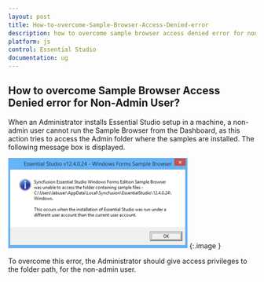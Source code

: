 ```yaml
---
layout: post
title: How-to-overcome-Sample-Browser-Access-Denied-error
description: how to overcome sample browser access denied error for non-admin user?
platform: js
control: Essential Studio
documentation: ug
---
```


## How to overcome Sample Browser Access Denied error for Non-Admin User?

When an Administrator installs Essential Studio setup in a machine, a non-admin user cannot run the Sample Browser from the Dashboard, as this action tries to access the Admin folder where the samples are installed. The following message box is displayed.



![](How-to-overcome-Sample-Browser-Access-Denied-error_images/How-to-overcome-Sample-Browser-Access-Denied-error_img1.png)
{:.image }


To overcome this error, the Administrator should give access privileges to the folder path, for the non-admin user.

